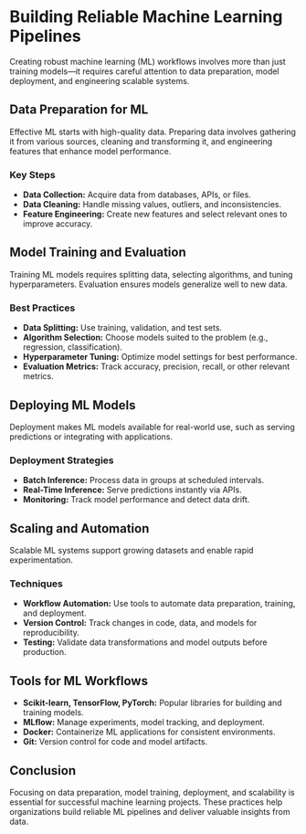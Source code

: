 # Building Reliable Machine Learning Pipelines

Creating robust machine learning (ML) workflows involves more than just training models—it requires careful attention to data preparation, model deployment, and engineering scalable systems.

## Data Preparation for ML

Effective ML starts with high-quality data. Preparing data involves gathering it from various sources, cleaning and transforming it, and engineering features that enhance model performance.

### Key Steps

- **Data Collection:** Acquire data from databases, APIs, or files.
- **Data Cleaning:** Handle missing values, outliers, and inconsistencies.
- **Feature Engineering:** Create new features and select relevant ones to improve accuracy.

## Model Training and Evaluation

Training ML models requires splitting data, selecting algorithms, and tuning hyperparameters. Evaluation ensures models generalize well to new data.

### Best Practices

- **Data Splitting:** Use training, validation, and test sets.
- **Algorithm Selection:** Choose models suited to the problem (e.g., regression, classification).
- **Hyperparameter Tuning:** Optimize model settings for best performance.
- **Evaluation Metrics:** Track accuracy, precision, recall, or other relevant metrics.

## Deploying ML Models

Deployment makes ML models available for real-world use, such as serving predictions or integrating with applications.

### Deployment Strategies

- **Batch Inference:** Process data in groups at scheduled intervals.
- **Real-Time Inference:** Serve predictions instantly via APIs.
- **Monitoring:** Track model performance and detect data drift.

## Scaling and Automation

Scalable ML systems support growing datasets and enable rapid experimentation.

### Techniques

- **Workflow Automation:** Use tools to automate data preparation, training, and deployment.
- **Version Control:** Track changes in code, data, and models for reproducibility.
- **Testing:** Validate data transformations and model outputs before production.

## Tools for ML Workflows

- **Scikit-learn, TensorFlow, PyTorch:** Popular libraries for building and training models.
- **MLflow:** Manage experiments, model tracking, and deployment.
- **Docker:** Containerize ML applications for consistent environments.
- **Git:** Version control for code and model artifacts.

## Conclusion

Focusing on data preparation, model training, deployment, and scalability is essential for successful machine learning projects. These practices help organizations build reliable ML pipelines and deliver valuable insights from data.